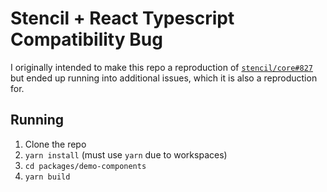 # Stencil + React Typescript Compatibility Bug

I originally intended to make this repo a reproduction of [`stencil/core#827`](https://github.com/ionic-team/stencil/issues/827) but ended up running into additional issues, which it is also a reproduction for.

## Running

1.  Clone the repo
2.  `yarn install` (must use `yarn` due to workspaces)
3.  `cd packages/demo-components`
4.  `yarn build`
